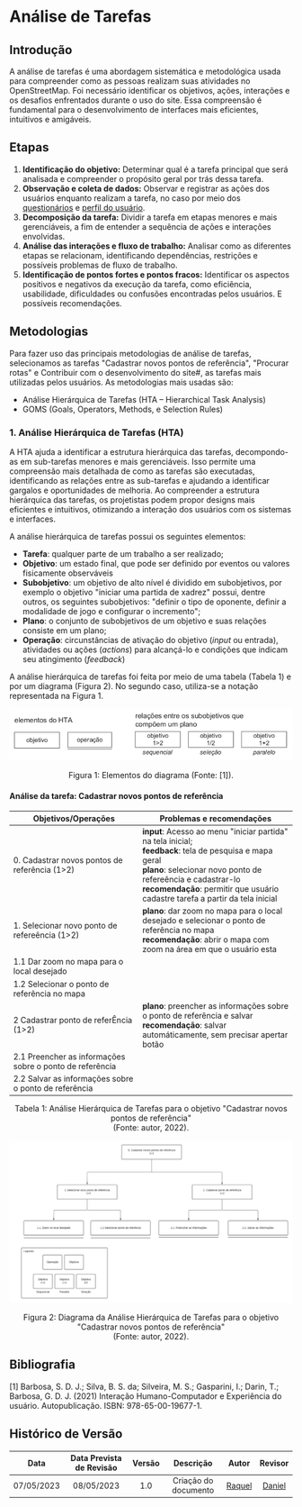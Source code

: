 # Análise de Tarefas

## Introdução

A análise de tarefas é uma abordagem sistemática e metodológica usada para compreender como as pessoas realizam suas atividades no OpenStreetMap. Foi necessário identificar os objetivos, ações, interações e os desafios enfrentados durante o uso do site. Essa compreensão é fundamental para o desenvolvimento de interfaces mais eficientes, intuitivos e amigáveis.

## Etapas


1. **Identificação do objetivo:** Determinar qual é a tarefa principal que será analisada e compreender o propósito geral por trás dessa tarefa.
2. **Observação e coleta de dados:** Observar e registrar as ações dos usuários enquanto realizam a tarefa, no caso por meio dos [questionários]() e [perfil do usuário](perfil_usuario.md).
3. **Decomposição da tarefa:** Dividir a tarefa em etapas menores e mais gerenciáveis, a fim de entender a sequência de ações e interações envolvidas.
4. **Análise das interações e fluxo de trabalho:** Analisar como as diferentes etapas se relacionam, identificando dependências, restrições e possíveis problemas de fluxo de trabalho.
5. **Identificação de pontos fortes e pontos fracos:** Identificar os aspectos positivos e negativos da execução da tarefa, como eficiência, usabilidade, dificuldades ou confusões encontradas pelos usuários. E possíveis recomendações.


## Metodologias 
Para fazer uso das principais metodologias de análise de tarefas, selecionamos as tarefas "Cadastrar novos pontos de referência", "Procurar rotas" e Contribuir com o desenvolvimento do site#, as tarefas mais utilizadas pelos usuários. As metodologias mais usadas são:

- Análise	Hierárquica	de	Tarefas	(HTA	– Hierarchical Task Analysis)
- GOMS	(Goals,	Operators,	Methods, e	Selection	Rules)
<!-- - ConcurTaskTrees (CTT) -->


### 1. Análise Hierárquica de Tarefas (HTA)
A HTA ajuda a identificar a estrutura hierárquica das tarefas, decompondo-as em sub-tarefas menores e mais gerenciáveis. Isso permite uma compreensão mais detalhada de como as tarefas são executadas, identificando as relações entre as sub-tarefas e ajudando a identificar gargalos e oportunidades de melhoria. Ao compreender a estrutura hierárquica das tarefas, os projetistas podem propor designs mais eficientes e intuitivos, otimizando a interação dos usuários com os sistemas e interfaces.

A análise hierárquica de tarefas possui os seguintes elementos:

- **Tarefa**: qualquer parte de um trabalho a ser realizado;
- **Objetivo**: um estado final, que pode ser definido por eventos ou valores fisicamente observáveis
- **Subobjetivo**: um objetivo de alto nível é dividido em subobjetivos, por exemplo o objetivo "iniciar uma partida de xadrez" possui, dentre outros, os seguintes subobjetivos: "definir o tipo de oponente, definir a modalidade de jogo e configurar o incremento";
- **Plano**: o conjunto de subobjetivos de um objetivo e suas relações consiste em um plano;
- **Operação**: circunstâncias de ativação do objetivo (_input_ ou entrada), atividades ou ações (_actions_) para alcançá-lo e condições que indicam seu atingimento (_feedback_)

A análise hierárquica de tarefas foi feita por meio de uma tabela (Tabela 1) e por um diagrama (Figura 2). No segundo caso, utiliza-se a notação representada na Figura 1.

![Elementos do diagrama](./../assets/analise_requisitos/hta-1.png)

<div style="text-align: center">
<p> Figura 1: Elementos do diagrama (Fonte: [1]).</p>
</div>

#### **Análise da tarefa: Cadastrar novos pontos de referência**


| Objetivos/Operações | Problemas e recomendações |
| - | - |
| 0. Cadastrar novos pontos de referência (1>2)| **input**:  Acesso ao menu "iniciar partida" na tela inicial;<br/> **feedback**: tela de pesquisa e mapa geral  <br/> **plano**: selecionar novo ponto de refereência e cadastrar-lo <br/> **recomendação**: permitir que usuário cadastre tarefa a partir da tela inicial |
| 1.  Selecionar novo ponto de refereência (1>2) | **plano**: dar zoom no mapa para o local desejado e selecionar o ponto de referência no mapa<br/> **recomendação**: abrir o mapa com zoom na área em que o usuário esta|
| 1.1  Dar zoom no mapa para o local desejado |   | |
| 1.2  Selecionar o ponto de referência no mapa |  | |
| 2  Cadastrar ponto de referÊncia (1>2)| **plano**: preencher as informações sobre o ponto de referência e salvar <br/> **recomendação**: salvar automáticamente, sem precisar apertar botão| |
| 2.1 Preencher as informações sobre o ponto de referência |  | |
| 2.2 Salvar as informações sobre o ponto de referência |  | |
<div style="text-align: center">
<p> Tabela 1: Análise Hierárquica de Tarefas para o objetivo "Cadastrar novos pontos de referência" <br/>(Fonte: autor, 2022).</p>
</div>

![Diagrama da Análise Hierárquica de Tarefas para o objetivo "Cadastrar novos pontos de referência"](./../assets/analise_requisitos/diagrama.png)

<div style="text-align: center">
<p> Figura 2: Diagrama da Análise Hierárquica de Tarefas para o objetivo "Cadastrar novos pontos de referência" <br/> (Fonte: autor, 2022).</p>
</div>


<!-- ### 2. Objetivos, Operadores, Métodos e Regras de Seleção (GOMS)

O GOMS visa modelar o desempenho humano em interações com sistemas computacionais. Ele analisa as metas dos usuários, os operadores disponíveis, os métodos seguidos e as regras de seleção utilizadas. Essa análise permite identificar os passos cognitivos e as ações necessárias para realizar uma tarefa, bem como possíveis gargalos cognitivos. Com base nessas informações, os projetistas podem otimizar o design dos sistemas, simplificando as interações, reduzindo a carga cognitiva e tornando as tarefas mais eficientes e fáceis de serem executadas.

    #### Citar autores dos livros indicados

#### Análise da tarefa: Procurar rotas

O modelo GOMS foi utilizado para analisar a tarefa "Procurar rotas", sendo o escopo de avaliação a situação em que um usuário experiente com a plataforma deseja aprender os conceitos iniciais de xadrez. -->

<!-- GOAL 0: aprender a jogar xadrez
<p style="padding-left: 1vw">GOAL 1: encontrar a seção de estudo da plataforma</p>
<p style="padding-left: 3vw">OP. 1.1: posicionar o cursor do mouse sobre o menu aprender</p>
<p style="padding-left: 3vw">OP. 1.2: clicar no menu "básicos do xadrez" </p>
<p style="padding-left: 1vw">GOAL 2: selecionar o assunto para estudar </p>
<p style="padding-left: 3vw">OP. 2.1: girar a roda do mouse para a modalidade desejada </p>
<p style="padding-left: 3vw">OP. 2.2: clicar na opção desejada </p>
<p style="padding-left: 1vw">GOAL 3: estudar o assunto escolhido </p>
<p style="padding-left: 3vw">OP. 3.1: fazer a leitura do tutorial à direita da página </p>
<p style="padding-left: 3vw">OP. 3.2: movimentar as peças no tabuleiro clicando nelas e nas posições de destino </p> -->

<!-- ### 3. ConcurTaskTrees (CTT)
    #### Explicar e a metodologia e a tarefa z

#### Análise da tarefa: Contribuir com o desenvolvimento do site
    #### Usar a metodologia na tarefa z -->



## Bibliografia

[1] Barbosa, S. D. J.; Silva, B. S. da; Silveira, M. S.; Gasparini, I.; Darin, T.; Barbosa, G. D. J. (2021) Interação Humano-Computador e Experiência do usuário. Autopublicação. ISBN: 978-65-00-19677-1.

## Histórico de Versão
|    Data    | Data Prevista de Revisão | Versão |      Descrição       |                                                                Autor                                                                 |               Revisor               |
| :--------: | :----------------------: | :----: | :------------------: | :----------------------------------------------------------------------------------------------------------------------------------: | :---------------------------------: |
| 07/05/2023 |        08/05/2023        |  1.0   | Criação do documento | [Raquel](https://github.com/raqueleucaria) | [Daniel](https://github.com/daniel-de-sousa)|